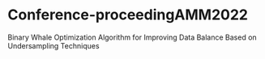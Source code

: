 # Conference-proceedingAMM2022
Binary Whale Optimization Algorithm for Improving Data Balance Based on Undersampling Techniques
